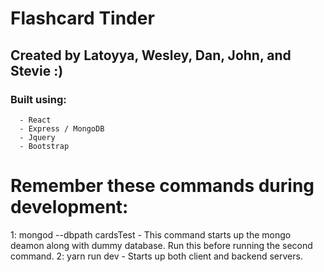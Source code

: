 # Flashcard Tinder
## Created by Latoyya, Wesley, Dan, John, and Stevie :)

### Built using:

      - React
      - Express / MongoDB
      - Jquery
      - Bootstrap

# Remember these commands during development:
1: mongod --dbpath cardsTest 
      - This command starts up the mongo deamon along with dummy database. Run this before running the second command.
2: yarn run dev 
      - Starts up both client and backend servers.
